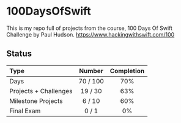 # 100DaysOfSwift

This is my repo full of projects from the course, 100 Days Of Swift Challenge by Paul Hudson.
https://www.hackingwithswift.com/100

## Status

Type               | Number  | Completion
:---               |  :---:  |   :---:
Days           |  70 / 100 | 70%
Projects + Challenges |  19 / 30 | 63%
Milestone Projects |  6 / 10 | 60%
Final Exam         |  0 / 1  | 0%

